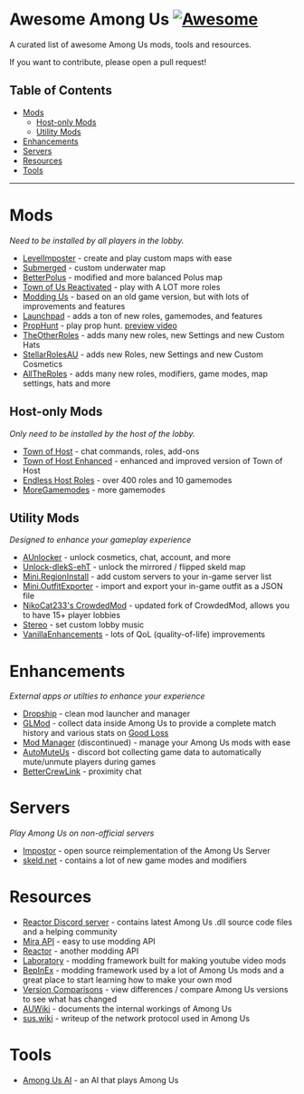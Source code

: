 # Awesome Among Us [![Awesome](https://cdn.rawgit.com/sindresorhus/awesome/d7305f38d29fed78fa85652e3a63e154dd8e8829/media/badge.svg)](https://github.com/sindresorhus/awesome)
A curated list of awesome Among Us mods, tools and resources.

If you want to contribute, please open a pull request!

## Table of Contents

- [Mods](#mods)
  - [Host-only Mods](#host-only-mods)
  - [Utility Mods](#utility-mods)
- [Enhancements](#enhancements)
- [Servers](#servers)
- [Resources](#resources)
- [Tools](#tools)

<hr>

# Mods

*Need to be installed by all players in the lobby.*

- [LevelImposter](https://levelimposter.net) - create and play custom maps with ease
- [Submerged](https://github.com/SubmergedAmongUs/Submerged) - custom underwater map
- [BetterPolus](https://github.com/Brybry16/BetterPolus) - modified and more balanced Polus map
- [Town of Us Reactivated](https://github.com/eDonnes124/Town-Of-Us-R) - play with A LOT more roles
- [Modding Us](https://github.com/overnightau/moddingus) - based on an old game version, but with lots of improvements and features
- [Launchpad](https://launchpad.xtracube.dev/index.php/Main_Page) - adds a ton of new roles, gamemodes, and features
- [PropHunt](https://github.com/ugackMiner53/PropHunt) - play prop hunt. [preview video](https://www.youtube.com/watch?v=AXWGir4dun8)
- [TheOtherRoles](https://github.com/TheOtherRolesAU/TheOtherRoles) - adds many new roles, new Settings and new Custom Hats
- [StellarRolesAU](https://github.com/Mr-Fluuff/StellarRolesAU) - adds new Roles, new Settings and new Custom Cosmetics
- [AllTheRoles](https://github.com/Zeo666/AllTheRoles) - adds many new roles, modifiers, game modes, map settings, hats and more

## Host-only Mods

*Only need to be installed by the host of the lobby.*

- [Town of Host](https://github.com/tukasa0001/TownOfHost) - chat commands, roles, add-ons
- [Town of Host Enhanced](https://github.com/EnhancedNetwork/TownofHost-Enhanced) - enhanced and improved version of Town of Host
- [Endless Host Roles](https://github.com/Gurge44/EndlessHostRoles) - over 400 roles and 10 gamemodes
- [MoreGamemodes](https://github.com/Rabek009/MoreGamemodes) - more gamemodes

## Utility Mods

*Designed to enhance your gameplay experience*

- [AUnlocker](https://github.com/astra1dev/AUnlocker) - unlock cosmetics, chat, account, and more
- [Unlock-dlekS-ehT](https://github.com/Tommy-XL/Unlock-dlekS-ehT) - unlock the mirrored / flipped skeld map
- [Mini.RegionInstall](https://github.com/miniduikboot/Mini.RegionInstall) - add custom servers to your in-game server list
- [Mini.OutfitExporter](https://github.com/miniduikboot/Mini.OutfitExporter) - import and export your in-game outfit as a JSON file
- [NikoCat233's CrowdedMod](https://github.com/NikoCat233/CrowdedMod) - updated fork of CrowdedMod, allows you to have 15+ player lobbies
- [Stereo](https://github.com/DaemonBeast/Stereo) - set custom lobby music
- [VanillaEnhancements](https://github.com/xChipseq/VanillaEnhancements) - lots of QoL (quality-of-life) improvements

# Enhancements

*External apps or utilties to enhance your experience*

- [Dropship](https://github.com/xChipseq/Dropship) - clean mod launcher and manager
- [GLMod](https://github.com/MatuxGG/GLMod) - collect data inside Among Us to provide a complete match history and various stats on [Good Loss](https://goodloss.fr)
- [Mod Manager](https://github.com/MatuxGG/ModManager) (discontinued) - manage your Among Us mods with ease
- [AutoMuteUs](https://automute.us) - discord bot collecting game data to automatically mute/unmute players during games
- [BetterCrewLink](https://github.com/OhMyGuus/BetterCrewLink) - proximity chat

# Servers

*Play Among Us on non-official servers*

- [Impostor](https://github.com/Impostor/Impostor) - open source reimplementation of the Among Us Server
- [skeld.net](https://skeld.net) - contains a lot of new game modes and modifiers

# Resources

- [Reactor Discord server](https://reactor.gg/discord) - contains latest Among Us .dll source code files and a helping community
- [Mira API](https://github.com/All-Of-Us-Mods/MiraAPI) - easy to use modding API
- [Reactor](https://github.com/NuclearPowered/Reactor) - another modding API
- [Laboratory](https://github.com/Among-Us-Modding/Laboratory) - modding framework built for making youtube video mods
- [BepInEx](https://builds.bepinex.dev/projects/bepinex_be) - modding framework used by a lot of Among Us mods and a great place to start learning how to make your own mod
- [Version Comparisons](https://github.com/Pietrodjaowjao/AU-VersionComparisons) - view differences / compare Among Us versions to see what has changed
- [AUWiki](https://auwiki.duikbo.at) - documents the internal workings of Among Us
- [sus.wiki](https://github.com/roobscoob/among-us-protocol) - writeup of the network protocol used in Among Us

# Tools

- [Among Us AI](https://github.com/TimShaw1/Among-Us-AI) - an AI that plays Among Us
